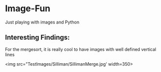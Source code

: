 # Image-Fun

Just playing with images and Python

## Interesting Findings:

For the mergesort, it is really cool to have images with well defined vertical lines

<img src="TestImages/Silliman/SillimanMerge.jpg' width=350>
